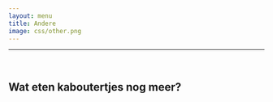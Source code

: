 ```yaml
---
layout: menu
title: Andere
image: css/other.png
---
```


---
<br>

## Wat eten kaboutertjes nog meer?
